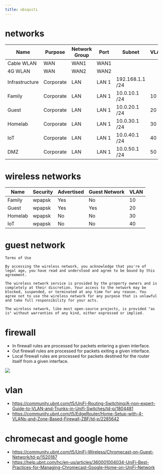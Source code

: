 ```yaml
---
title: ubiquiti 
---
```


# networks

| Name           | Purpose   | Network Group | Port  | Subnet           | VLAN |
|---             |---        |---            |---    |---               |---   |
| Cable WLAN     | WAN       | WAN1          | WAN1  |                  |      |
| 4G WLAN        | WAN       | WAN2          | WAN2  |                  |      |
| Infrastructure | Corporate | LAN           | LAN 1 | 192.168.1.1 /24  |      |
| Family         | Corporate | LAN           | LAN 1 | 10.0.10.1 /24    | 10   |
| Guest          | Corporate | LAN           | LAN 1 | 10.0.20.1 /24    | 20   |
| Homelab        | Corporate | LAN           | LAN 1 | 10.0.30.1 /24    | 30   |
| IoT            | Corporate | LAN           | LAN 1 | 10.0.40.1 /24    | 40   |
| DMZ            | Corporate | LAN           | LAN 1 | 10.0.50.1 /24    | 50   |

# wireless networks

| Name           | Security   | Advertised     | Guest Network  | VLAN |
|---             |---         |---             |---             |---   |
| Family         | wpapsk     | Yes            | No             | 10   |
| Guest          | wpapsk     | Yes            | Yes            | 20   |
| Homelab        | wpapsk     | No             | No             | 30   |
| IoT            | wpapsk     | No             | No             | 40   |

# guest network

```
Terms of Use

By accessing the wireless network, you acknowledge that you're of legal age, you have read and understood and agree to be bound by this agreement.

The wireless network service is provided by the property owners and is completely at their discretion. Your access to the network may be blocked, suspended, or terminated at any time for any reason. You agree not to use the wireless network for any purpose that is unlawful and take full responsibility for your acts.

The wireless network, like most open-source projects, is provided "as is" without warranties of any kind, either expressed or implied.
```

# firewall
- In firewall rules are processed for packets entering a given interface.
- Out firewall rules are processed for packets exiting a given interface.
- Local firewall rules are processed for packets destined for the router itself from a given interface.

![](https://community.ubnt.com/t5/image/serverpage/image-id/65938iBBDF7A4506C545AA/image-size/original)


# vlan
- https://community.ubnt.com/t5/UniFi-Routing-Switching/A-non-expert-Guide-to-VLAN-and-Trunks-in-Unifi-Switches/td-p/1804481
- https://community.ubnt.com/t5/EdgeRouter/Home-Setup-with-4-VLANs-and-Zone-Based-Firewall-ZBF/td-p/2285642

# chromecast and google home
- https://community.ubnt.com/t5/UniFi-Wireless/Chromecast-on-Guest-Network/td-p/1520187
- https://help.ubnt.com/hc/en-us/articles/360001004034-UniFi-Best-Practices-for-Managing-Chromecast-Google-Home-on-UniFi-Network
